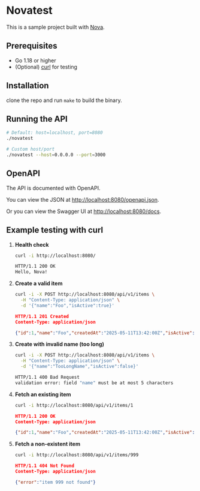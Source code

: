 # Novatest

This is a sample project built with [Nova](https://github.com/xlc-dev/nova).

## Prerequisites

- Go 1.18 or higher
- (Optional) [curl](https://curl.se/) for testing

## Installation

clone the repo and run `make` to build the binary.

## Running the API

```bash
# Default: host=localhost, port=8080
./novatest

# Custom host/port
./novatest --host=0.0.0.0 --port=3000
```

## OpenAPI

The API is documented with OpenAPI.

You can view the JSON at [http://localhost:8080/openapi.json](http://localhost:8080/openapi.json).

Or you can view the Swagger UI at [http://localhost:8080/docs](http://localhost:8080/docs).

## Example testing with curl

1. **Health check**

   ```bash
   curl -i http://localhost:8080/
   ```

   ```sh
   HTTP/1.1 200 OK
   Hello, Nova!
   ```

2. **Create a valid item**

   ```bash
   curl -i -X POST http://localhost:8080/api/v1/items \
     -H "Content-Type: application/json" \
     -d '{"name":"Foo","isActive":true}'
   ```

   ```json
   HTTP/1.1 201 Created
   Content-Type: application/json

   {"id":1,"name":"Foo","createdAt":"2025-05-11T13:42:00Z","isActive":true}
   ```

3. **Create with invalid name (too long)**

   ```bash
   curl -i -X POST http://localhost:8080/api/v1/items \
     -H "Content-Type: application/json" \
     -d '{"name":"TooLongName","isActive":false}'
   ```

   ```sh
   HTTP/1.1 400 Bad Request
   validation error: field "name" must be at most 5 characters
   ```

4. **Fetch an existing item**

   ```bash
   curl -i http://localhost:8080/api/v1/items/1
   ```

   ```json
   HTTP/1.1 200 OK
   Content-Type: application/json

   {"id":1,"name":"Foo","createdAt":"2025-05-11T13:42:00Z","isActive":true}
   ```

5. **Fetch a non-existent item**

   ```bash
   curl -i http://localhost:8080/api/v1/items/999
   ```

   ```json
   HTTP/1.1 404 Not Found
   Content-Type: application/json

   {"error":"item 999 not found"}
   ```
